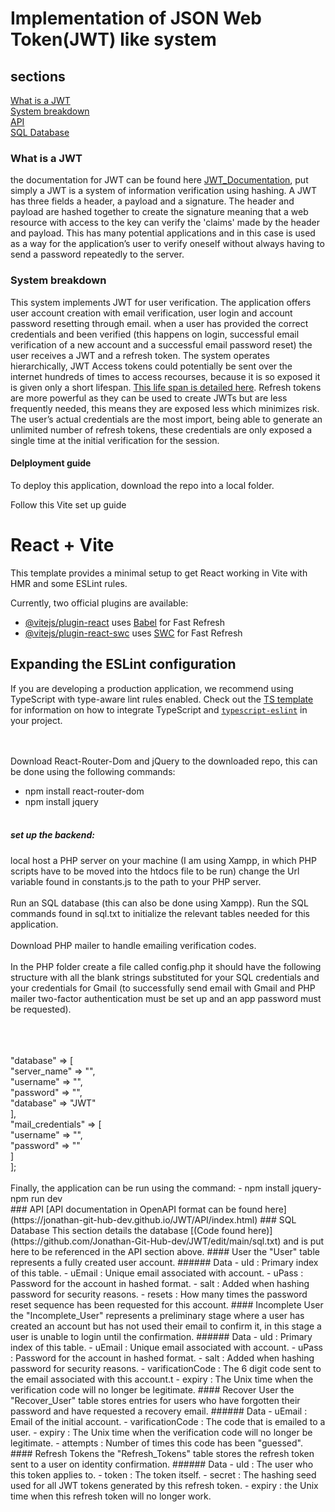 # Implementation of JSON Web Token(JWT) like system

## sections
[What is a JWT](#What-is-a-JWT)<br />
[System breakdown](#System-breakdown)<br />
[API](#API)<br />
[SQL Database](#sql-database)<br />



### What is a JWT
the documentation for JWT can be found here [JWT_Documentation](https://www.jwt.io/introduction), put simply a JWT is a system of information verification using hashing. A JWT has three fields a header, a payload and a signature. The header and payload are hashed together to create the signature meaning that a web resource with access to the key can verify the 'claims' made by the header and payload. This has many potential applications and in this case is used as a way for the application’s user to verify oneself without always having to send a password repeatedly to the server.

### System breakdown
This system implements JWT for user verification. The application offers user account creation with email verification, user login and account password resetting through email. when a user has provided the correct credentials and been verified (this happens on login, successful email verification of a new account and a successful email password reset) the user receives a JWT and a refresh token. The system operates hierarchically, JWT Access tokens could potentially be sent over the internet hundreds of times to access recourses, because it is so exposed it is given only a short lifespan. [This life span is detailed  here](https://github.com/Jonathan-Git-Hub-dev/JWT/blob/main/src/token_configuration.json). Refresh tokens are more powerful as they can be used to create JWTs but are less frequently needed, this means they are exposed less which minimizes risk. The user’s actual credentials are the most import, being able to generate an unlimited number of refresh tokens, these credentials are only exposed a single time at the initial verification for the session.
#### Delployment guide
To deploy this application, download the repo into a local folder.

Follow this Vite set up guide

# React + Vite

This template provides a minimal setup to get React working in Vite with HMR and some ESLint rules.

Currently, two official plugins are available:

- [@vitejs/plugin-react](https://github.com/vitejs/vite-plugin-react/blob/main/packages/plugin-react) uses [Babel](https://babeljs.io/) for Fast Refresh
- [@vitejs/plugin-react-swc](https://github.com/vitejs/vite-plugin-react/blob/main/packages/plugin-react-swc) uses [SWC](https://swc.rs/) for Fast Refresh

## Expanding the ESLint configuration

If you are developing a production application, we recommend using TypeScript with type-aware lint rules enabled. Check out the [TS template](https://github.com/vitejs/vite/tree/main/packages/create-vite/template-react-ts) for information on how to integrate TypeScript and [`typescript-eslint`](https://typescript-eslint.io) in your project.

<br /><br />
Download React-Router-Dom and jQuery to the downloaded repo, this can be done using the following commands:
-	npm install react-router-dom
-	npm install jquery
<br /><br />
##### set up the backend:
local host a PHP server on your machine (I am using Xampp, in which PHP scripts have to be moved into the htdocs file to be run) change the Url variable found in constants.js to the path to your PHP server. <br /><br />
Run an SQL database (this can also be done using Xampp). Run the SQL commands found in sql.txt to initialize the relevant tables needed for this application.<br /><br />
Download PHP mailer to handle emailing verification codes.<br /><br />
In the PHP folder create a file called config.php it should have the following structure with all the blank strings substituted for your SQL credentials and your credentials for Gmail (to successfully send email with Gmail and PHP mailer two-factor authentication must be set up and an app password must be requested).<br /><br />
<br /><br />
<?php

$config = [<br />
    "database" => [<br />
        "server_name" => "",<br />
        "username" => "",<br />
        "password" => "",<br />
        "database" => "JWT"<br />
    ],<br />
    "mail_credentials" => [<br />
        "username" => "",<br />
        "password" => ""<br />
    ]<br />
];<br /><br />

Finally, the application can be run using the command: 

-	npm install jquery- npm run dev<br />


### API
[API documentation in OpenAPI format can be found here](https://jonathan-git-hub-dev.github.io/JWT/API/index.html)



### SQL Database
This section details the database [(Code found here)](https://github.com/Jonathan-Git-Hub-dev/JWT/edit/main/sql.txt) and is put here to be referenced in the API section above.

#### User
the "User" table represents a fully created user account.
###### Data

- uId : Primary index of this table.
- uEmail : Unique email associated with account.
- uPass : Password for the account in hashed format.
- salt : Added when hashing password for security reasons. 
- resets : How many times the password reset sequence has been requested for this account.

#### Incomplete User
the "Incomplete_User" represents a preliminary stage where a user has created an account but has not used their email to confirm it, in this stage a user is unable to login until the confirmation.
###### Data
- uId : Primary index of this table.
- uEmail : Unique email associated with account.
- uPass : Password for the account in hashed format.
- salt : Added when hashing password for security reasons. 
- varificationCode : The 6 digit code sent to the email associated with this account.t
- expiry : The Unix time when the verification code will no longer be legitimate.

#### Recover User
the "Recover_User" table stores entries for users who have forgotten their password and have requested a recovery email.
###### Data
- uEmail : Email of the initial account.
- varificationCode : The code that is emailed to a user.
- expiry : The Unix time when the verification code will no longer be legitimate.
- attempts : Number of times this code has been "guessed".

#### Refresh Tokens
the "Refresh_Tokens" table stores the refresh token sent to a user on identity confirmation.
###### Data
- uId : The user who this token applies to.
- token : The token itself.
- secret : The hashing seed used for all JWT tokens generated by this refresh token.
- expiry : the Unix time when this refresh token will no longer work.
